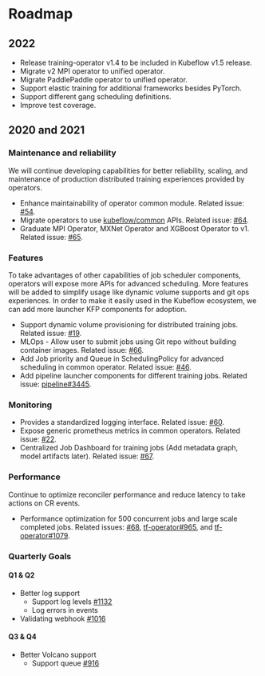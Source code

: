 # Roadmap

## 2022

* Release training-operator v1.4 to be included in Kubeflow v1.5 release.
* Migrate v2 MPI operator to unified operator.
* Migrate PaddlePaddle operator to unified operator.
* Support elastic training for additional frameworks besides PyTorch.
* Support different gang scheduling definitions.
* Improve test coverage.


## 2020 and 2021

### Maintenance and reliability

We will continue developing capabilities for better reliability, scaling, and maintenance of production distributed training experiences provided by operators.

* Enhance maintainability of operator common module. Related issue: [#54](https://github.com/jazzsir/common/issues/54).
* Migrate operators to use [kubeflow/common](https://github.com/jazzsir/common) APIs. Related issue: [#64](https://github.com/jazzsir/common/issues/64).
* Graduate MPI Operator, MXNet Operator and XGBoost Operator to v1. Related issue: [#65](https://github.com/jazzsir/common/issues/65).

### Features

To take advantages of other capabilities of job scheduler components, operators will expose more APIs for advanced scheduling. More features will be added to simplify usage like dynamic volume supports and git ops experiences. In order to make it easily used in the Kubeflow ecosystem, we can add more launcher KFP components for adoption.

* Support dynamic volume provisioning for distributed training jobs. Related issue: [#19](https://github.com/jazzsir/common/issues/19).
* MLOps - Allow user to submit jobs using Git repo without building container images. Related issue: [#66](https://github.com/jazzsir/common/issues/66).
* Add Job priority and Queue in SchedulingPolicy for advanced scheduling in common operator. Related issue: [#46](https://github.com/jazzsir/common/issues/46).
* Add pipeline launcher components for different training jobs. Related issue: [pipeline#3445](https://github.com/kubeflow/pipelines/issues/3445).

### Monitoring

* Provides a standardized logging interface. Related issue: [#60](https://github.com/jazzsir/common/issues/60).
* Expose generic prometheus metrics in common operators. Related issue: [#22](https://github.com/jazzsir/common/issues/22).
* Centralized Job Dashboard for training jobs (Add metadata graph, model artifacts later). Related issue: [#67](https://github.com/jazzsir/common/issues/67).

### Performance

Continue to optimize reconciler performance and reduce latency to take actions on CR events.

* Performance optimization for 500 concurrent jobs and large scale completed jobs. Related issues: [#68](https://github.com/jazzsir/common/issues/68), [tf-operator#965](https://github.com/kubeflow/tf-operator/issues/965), and [tf-operator#1079](https://github.com/kubeflow/tf-operator/issues/1079).

### Quarterly Goals

#### Q1 & Q2

- Better log support
  - Support log levels [#1132](https://github.com/jazzsir/training-operator/issues/1132)
  - Log errors in events
- Validating webhook [#1016](https://github.com/jazzsir/training-operator/issues/1016)

#### Q3 & Q4

- Better Volcano support
  - Support queue [#916](https://github.com/jazzsir/training-operator/issues/916)
